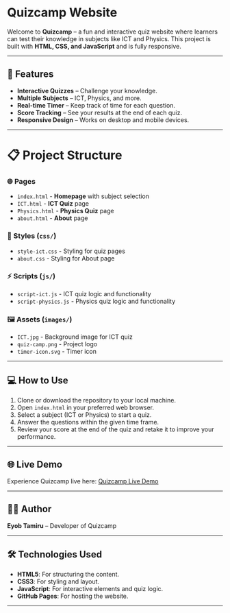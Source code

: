 # Quizcamp Website

Welcome to **Quizcamp** – a fun and interactive quiz website where learners can test their knowledge in subjects like ICT and Physics. This project is built with **HTML, CSS, and JavaScript** and is fully responsive.

---

## 🚀 Features

- **Interactive Quizzes** – Challenge your knowledge.  
- **Multiple Subjects** – ICT, Physics, and more.  
- **Real-time Timer** – Keep track of time for each question.  
- **Score Tracking** – See your results at the end of each quiz.  
- **Responsive Design** – Works on desktop and mobile devices.  

---

# 📋 Project Structure

### 🌐 Pages
- `index.html` - **Homepage** with subject selection
- `ICT.html` - **ICT Quiz** page
- `Physics.html` - **Physics Quiz** page
- `about.html` - **About** page

### 🎨 Styles (`css/`)
- `style-ict.css` - Styling for quiz pages
- `about.css` - Styling for About page

### ⚡ Scripts (`js/`)
- `script-ict.js` - ICT quiz logic and functionality
- `script-physics.js` - Physics quiz logic and functionality

### 🖼️ Assets (`images/`)
- `ICT.jpg` - Background image for ICT quiz
- `quiz-camp.png` - Project logo
- `timer-icon.svg` - Timer icon

---

## 💻 How to Use

1. Clone or download the repository to your local machine.
2. Open `index.html` in your preferred web browser.
3. Select a subject (ICT or Physics) to start a quiz.
4. Answer the questions within the given time frame.
5. Review your score at the end of the quiz and retake it to improve your performance.

---

## 🌐 Live Demo

Experience Quizcamp live here: [Quizcamp Live Demo](https://eyustarx.github.io/quizcamp-website/)

---

## 👨‍💻 Author

**Eyob Tamiru** – Developer of Quizcamp

---

## 🛠️ Technologies Used

- **HTML5**: For structuring the content.
- **CSS3**: For styling and layout.
- **JavaScript**: For interactive elements and quiz logic.
- **GitHub Pages**: For hosting the website.

---
